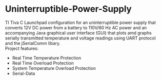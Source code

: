 # Uninterruptible-Power-Supply
TI Tiva C Launchpad configuration for an uninterruptible power supply that converts 12V DC power from a battery to 110V/60 Hz AC power and an accompanying Java graphical user interface (GUI) that plots amd graphs serially transmitted temperature and voltage readings using UART protocol and the jSerialComm libary.                                                                                                                                    
Project features:
- Real Time Temperature Protection
- Real Time Overload Protection
- System Temperature Overload Protection
- Serial-Data
